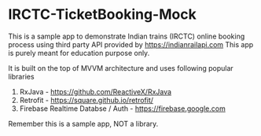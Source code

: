 # IRCTC-TicketBooking-Mock
This is a sample app to demonstrate Indian trains (IRCTC) online booking process using third party API provided by https://indianrailapi.com
This app is purely meant for education purpose only.

It is built on the top of MVVM architecture and uses following popular libraries
1. RxJava - https://github.com/ReactiveX/RxJava
2. Retrofit - https://square.github.io/retrofit/
3. Firebase Realtime Databse / Auth - https://firebase.google.com

Remember this is a sample app, NOT a library.
